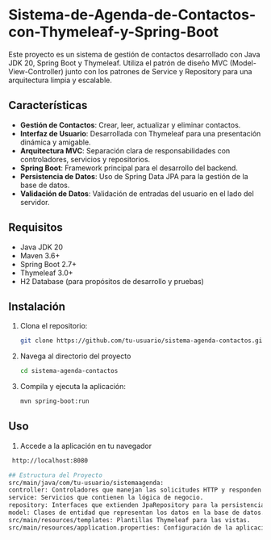 # Sistema-de-Agenda-de-Contactos-con-Thymeleaf-y-Spring-Boot

Este proyecto es un sistema de gestión de contactos desarrollado con Java JDK 20, Spring Boot y Thymeleaf. Utiliza el patrón de diseño MVC (Model-View-Controller) junto con los patrones de Service y Repository para una arquitectura limpia y escalable.

## Características

- **Gestión de Contactos**: Crear, leer, actualizar y eliminar contactos.
- **Interfaz de Usuario**: Desarrollada con Thymeleaf para una presentación dinámica y amigable.
- **Arquitectura MVC**: Separación clara de responsabilidades con controladores, servicios y repositorios.
- **Spring Boot**: Framework principal para el desarrollo del backend.
- **Persistencia de Datos**: Uso de Spring Data JPA para la gestión de la base de datos.
- **Validación de Datos**: Validación de entradas del usuario en el lado del servidor.

## Requisitos

- Java JDK 20
- Maven 3.6+
- Spring Boot 2.7+
- Thymeleaf 3.0+
- H2 Database (para propósitos de desarrollo y pruebas)

## Instalación

1. Clona el repositorio:
   ```sh
   git clone https://github.com/tu-usuario/sistema-agenda-contactos.git
2. Navega al directorio del proyecto
   ```sh
   cd sistema-agenda-contactos

4. Compila y ejecuta la aplicación:
   ```sh
   mvn spring-boot:run
## Uso
1. Accede a la aplicación en tu navegador
  ```sh
   http://localhost:8080

## Estructura del Proyecto
src/main/java/com/tu-usuario/sistemaagenda:
controller: Controladores que manejan las solicitudes HTTP y responden con vistas.
service: Servicios que contienen la lógica de negocio.
repository: Interfaces que extienden JpaRepository para la persistencia de datos.
model: Clases de entidad que representan los datos en la base de datos.
src/main/resources/templates: Plantillas Thymeleaf para las vistas.
src/main/resources/application.properties: Configuración de la aplicación.


